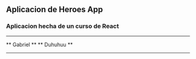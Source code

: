 ## Aplicacion de Heroes App
### Aplicacion hecha de un curso de React 

*******************************************************
**              Gabriel                              **
**                  Duhuhuu                          **
*******************************************************